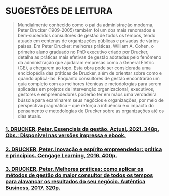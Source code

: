 # <span><i class="fa-solid fa-book"></i> </span> SUGESTÕES DE LEITURA

> Mundialmente conhecido como o pai da administração moderna, Peter Drucker (1909-2005) também foi um dos mais renomados e bem-sucedidos consultores de gestão de todos os tempos, tendo atuado em centenas de organizações públicas e privadas de vários países. Em Peter Drucker: melhores práticas, William A. Cohen, o primeiro aluno graduado no PhD executivo criado por Drucker, detalha as práticas mais efetivas de gestão adotadas pelo fenômeno da administração que ajudaram empresas como a General Eletric (GE), a chegarem ao topo. Esta obra pode ser considerada uma enciclopédia das práticas de Drucker, além de orientar sobre como e quando aplicá-las. Enquanto consultores de gestão encontrarão um guia completo com as melhores técnicas e metodologias para serem aplicadas em projetos de intervenção organizacional; executivos, gestores e empreendedores poderão ter em mãos uma verdadeira bússola para examinarem seus negócios e organizações, por meio de perspectiva pragmática – que reforça a influência e o impacto do pensamento e metodologias de Drucker sobre as organizações até os dias atuais.

### **[1. DRUCKER, Peter. Essenciais da gestão. Actual, 2021. 348p. Obs.: Disponível nas versões impressa e ebook.](https://www.amazon.com.br/Essenciais-Gest%C3%A3o-Peter-F-Drucker/dp/9896946272)**

### **[2. DRUCKER, Peter. Inovação e espírito empreendedor: prática e princípios. Cengage Learning, 2016. 400p.](https://www.amazon.com.br/Inova%C3%A7%C3%A3o-esp%C3%ADrito-empreendedor-Pr%C3%A1tica-princ%C3%ADpios/dp/8522126682)**

### **[3.  DRUCKER, Peter. Melhores práticas: como aplicar os métodos de gestão do maior consultor de todos os tempos para alavancar os resultados do seu negócio. Autêntica Business, 2017. 320p.](https://www.amazon.com.br/Peter-Drucker-consultor-alavancar-resultados/dp/8551301764)**



